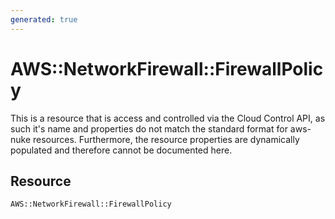 ```yaml
---
generated: true
---
```


# AWS::NetworkFirewall::FirewallPolicy
This is a resource that is access and controlled via the Cloud Control API, as such it's name
and properties do not match the standard format for aws-nuke resources. Furthermore, the resource properties are
dynamically populated and therefore cannot be documented here.

## Resource

```text
AWS::NetworkFirewall::FirewallPolicy
```



